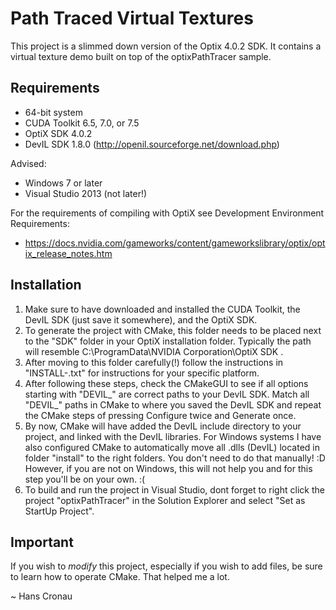 Path Traced Virtual Textures
============================

This project is a slimmed down version of the Optix 4.0.2 SDK.
It contains a virtual texture demo built on top of the optixPathTracer sample.


Requirements
------------

- 64-bit system
- CUDA Toolkit 6.5, 7.0, or 7.5
- OptiX SDK 4.0.2
- DevIL SDK 1.8.0 (http://openil.sourceforge.net/download.php)

Advised:

- Windows 7 or later
- Visual Studio 2013 (not later!)

For the requirements of compiling with OptiX see Development Environment Requirements:

- https://docs.nvidia.com/gameworks/content/gameworkslibrary/optix/optix_release_notes.htm


Installation
------------

1. Make sure to have downloaded and installed the CUDA Toolkit, the DevIL SDK (just save it somewhere), and the OptiX SDK.
2. To generate the project with CMake, this folder needs to be placed next to the "SDK" folder in your OptiX installation folder.
   Typically the path will resemble C:\ProgramData\NVIDIA Corporation\OptiX SDK <version number>\.
3. After moving to this folder carefully(!) follow the instructions in "INSTALL-<PLATFORM>.txt" for instructions for your specific platform.
4. After following these steps, check the CMakeGUI to see if all options starting with "DEVIL_" are correct paths to your DevIL SDK.
   Match all "DEVIL_" paths in CMake to where you saved the DevIL SDK and repeat the CMake steps of pressing Configure twice and Generate once.
5. By now, CMake will have added the DevIL include directory to your project, and linked with the DevIL libraries.
   For Windows systems I have also configured CMake to automatically move all .dlls (DevIL) located in folder "install" to the right folders.
   You don't need to do that manually! :D
   However, if you are not on Windows, this will not help you and for this step you'll be on your own. :(
6. To build and run the project in Visual Studio, dont forget to right click the project "optixPathTracer" in the Solution Explorer and select "Set as StartUp Project".


Important
---------

If you wish to *modify* this project, especially if you wish to add files, be sure to learn how to operate CMake.
That helped me a lot.


~ Hans Cronau
